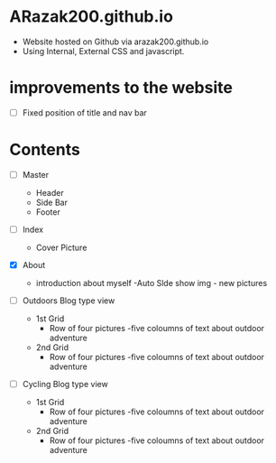 # ARazak200.github.io

- Website hosted on Github via arazak200.github.io
- Using Internal, External CSS and javascript.

# improvements to the website 
- [ ] Fixed position of title and nav bar

# Contents
- [ ] Master 
  - Header
  - Side Bar
  - Footer
  
- [ ] Index
  - Cover Picture
  
  
- [X] About
	- introduction about myself
	-Auto Slde show img
			- new pictures 
	
- [ ] Outdoors
	Blog type view
	- 1st Grid
		- Row of four pictures 
		-five coloumns of text about outdoor adventure
	- 2nd Grid
		- Row of four pictures
		-five coloumns of text about outdoor adventure
	
- [ ] Cycling
	Blog type view
	- 1st Grid
		- Row of four pictures 
		-five coloumns of text about outdoor adventure
	- 2nd Grid
		- Row of four pictures
		-five coloumns of text about outdoor adventure


